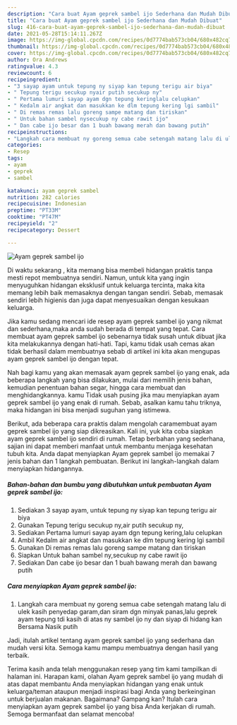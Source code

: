 ```yaml
---
description: "Cara buat Ayam geprek sambel ijo Sederhana dan Mudah Dibuat"
title: "Cara buat Ayam geprek sambel ijo Sederhana dan Mudah Dibuat"
slug: 416-cara-buat-ayam-geprek-sambel-ijo-sederhana-dan-mudah-dibuat
date: 2021-05-28T15:14:11.267Z
image: https://img-global.cpcdn.com/recipes/0d7774bab573cb04/680x482cq70/ayam-geprek-sambel-ijo-foto-resep-utama.jpg
thumbnail: https://img-global.cpcdn.com/recipes/0d7774bab573cb04/680x482cq70/ayam-geprek-sambel-ijo-foto-resep-utama.jpg
cover: https://img-global.cpcdn.com/recipes/0d7774bab573cb04/680x482cq70/ayam-geprek-sambel-ijo-foto-resep-utama.jpg
author: Ora Andrews
ratingvalue: 4.3
reviewcount: 6
recipeingredient:
- "3 sayap ayam untuk tepung ny siyap kan tepung terigu air biya"
- " Tepung terigu secukup nyair putih secukup ny"
- " Pertama lumuri sayap ayam dgn tepung keringlalu celupkan"
- " Kedalm air angkat dan masukkan ke dlm tepung kering lgi sambil"
- " Di remas remas lalu goreng sampe matang dan tiriskan"
- " Untuk bahan sambel nysecukup ny cabe rawit ijo"
- " Dan cabe ijo besar dan 1 buah bawang merah dan bawang putih"
recipeinstructions:
- "Langkah cara membuat ny goreng semua cabe setengah matang lalu di ulek kasih penyedap garam,dan siram dgn minyak panas,lalu geprek ayam tepung tdi kasih di atas ny sambel ijo ny dan siyap di hidang kan Bersama Nasik putih"
categories:
- Resep
tags:
- ayam
- geprek
- sambel

katakunci: ayam geprek sambel 
nutrition: 282 calories
recipecuisine: Indonesian
preptime: "PT33M"
cooktime: "PT47M"
recipeyield: "2"
recipecategory: Dessert

---
```



![Ayam geprek sambel ijo](https://img-global.cpcdn.com/recipes/0d7774bab573cb04/680x482cq70/ayam-geprek-sambel-ijo-foto-resep-utama.jpg)

Di waktu  sekarang , kita memang bisa membeli hidangan praktis tanpa mesti repot membuatnya sendiri. Namun, untuk kita yang ingin menyuguhkan hidangan eksklusif untuk keluarga tercinta, maka kita memang lebih baik memasaknya dengan tangan sendiri. Sebab, memasak sendiri lebih higienis dan juga dapat menyesuaikan dengan kesukaan keluarga.

Jika kamu sedang mencari ide resep ayam geprek sambel ijo yang nikmat dan sederhana,maka anda sudah berada di tempat yang tepat. Cara membuat ayam geprek sambel ijo  sebenarnya tidak susah untuk dibuat jika kita melakukannya dengan hati-hati. Tapi, kamu tidak usah cemas akan tidak berhasil dalam membuatnya 
sebab di artikel ini kita akan mengupas ayam geprek sambel ijo dengan tepat.  



Nah bagi kamu yang akan memasak ayam geprek sambel ijo yang enak, ada beberapa langkah yang bisa dilakukan, mulai dari memilih jenis bahan, kemudian penentuan bahan segar, hingga cara membuat dan menghidangkannya. kamu Tidak usah pusing jika mau menyiapkan ayam geprek sambel ijo yang enak di rumah. Sebab, asalkan kamu  tahu triknya, maka hidangan ini bisa menjadi suguhan yang istimewa.

Berikut, ada beberapa cara praktis  dalam mengolah caramembuat ayam geprek sambel ijo yang siap dikreasikan. Kali ini, yuk kita coba siapkan ayam geprek sambel ijo sendiri di rumah. Tetap berbahan yang sederhana, sajian ini dapat memberi manfaat untuk membantu menjaga kesehatan tubuh kita. Anda dapat menyiapkan Ayam geprek sambel ijo memakai 7 jenis bahan dan 1 langkah pembuatan. Berikut ini langkah-langkah dalam menyiapkan hidangannya.

<!--inarticleads1-->

##### Bahan-bahan dan bumbu yang dibutuhkan untuk pembuatan Ayam geprek sambel ijo:

1. Sediakan 3 sayap ayam, untuk tepung ny siyap kan tepung terigu air biya
1. Gunakan  Tepung terigu secukup ny,air putih secukup ny,
1. Sediakan  Pertama lumuri sayap ayam dgn tepung kering,lalu celupkan
1. Ambil  Kedalm air angkat dan masukkan ke dlm tepung kering lgi sambil
1. Gunakan  Di remas remas lalu goreng sampe matang dan tiriskan
1. Siapkan  Untuk bahan sambel ny,secukup ny cabe rawit ijo
1. Sediakan  Dan cabe ijo besar dan 1 buah bawang merah dan bawang putih




<!--inarticleads2-->

##### Cara menyiapkan Ayam geprek sambel ijo:

1. Langkah cara membuat ny goreng semua cabe setengah matang lalu di ulek kasih penyedap garam,dan siram dgn minyak panas,lalu geprek ayam tepung tdi kasih di atas ny sambel ijo ny dan siyap di hidang kan Bersama Nasik putih




Jadi, itulah artikel tentang  ayam geprek sambel ijo  yang sederhana dan mudah versi kita. Semoga kamu mampu membuatnya dengan hasil yang terbaik. 

Terima kasih anda telah menggunakan resep yang tim kami tampilkan di halaman ini. Harapan kami, olahan  Ayam geprek sambel ijo yang mudah di atas dapat membantu Anda menyiapkan hidangan yang enak untuk keluarga/teman ataupun menjadi inspirasi bagi Anda yang berkeinginan untuk berjualan makanan. Bagaimana? Gampang kan? Itulah cara menyiapkan ayam geprek sambel ijo yang bisa Anda kerjakan di rumah. Semoga bermanfaat dan selamat mencoba!


